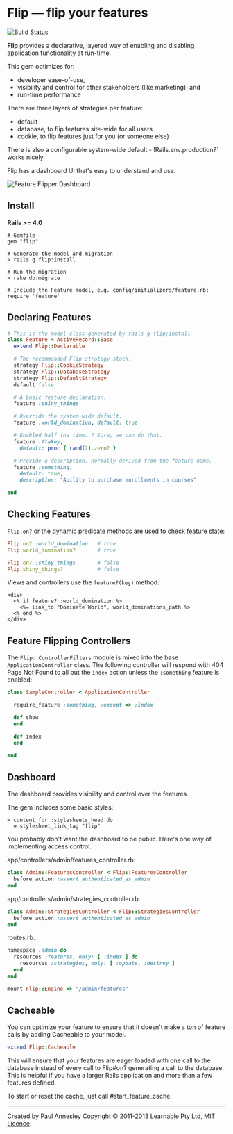 Flip &mdash; flip your features
================

[![Build Status](https://travis-ci.org/pda/flip.svg?branch=master)](https://travis-ci.org/pda/flip)

**Flip** provides a declarative, layered way of enabling and disabling application functionality at run-time.

This gem optimizes for:

* developer ease-of-use,
* visibility and control for other stakeholders (like marketing); and
* run-time performance

There are three layers of strategies per feature:

* default
* database, to flip features site-wide for all users
* cookie, to flip features just for you (or someone else)

There is also a configurable system-wide default - !Rails.env.production?` works nicely.

Flip has a dashboard UI that's easy to understand and use.

![Feature Flipper Dashboard](https://cloud.githubusercontent.com/assets/828243/4934741/a5773568-65a4-11e4-98d8-5e9a32720b2e.png)

Install
-------

**Rails >= 4.0**

    # Gemfile
    gem "flip"
    
    # Generate the model and migration
    > rails g flip:install
    
    # Run the migration
    > rake db:migrate

    # Include the Feature model, e.g. config/initializers/feature.rb:
    require 'feature'

Declaring Features
------------------

```ruby
# This is the model class generated by rails g flip:install
class Feature < ActiveRecord::Base
  extend Flip::Declarable

  # The recommended Flip strategy stack.
  strategy Flip::CookieStrategy
  strategy Flip::DatabaseStrategy
  strategy Flip::DefaultStrategy
  default false

  # A basic feature declaration.
  feature :shiny_things

  # Override the system-wide default.
  feature :world_domination, default: true

  # Enabled half the time..? Sure, we can do that.
  feature :flakey,
    default: proc { rand(2).zero? }

  # Provide a description, normally derived from the feature name.
  feature :something,
    default: true,
    description: "Ability to purchase enrollments in courses"

end
```


Checking Features
-----------------

`Flip.on?` or the dynamic predicate methods are used to check feature state:

```ruby
Flip.on? :world_domination   # true
Flip.world_domination?       # true

Flip.on? :shiny_things       # false
Flip.shiny_things?           # false
```

Views and controllers use the `feature?(key)` method:

```erb
<div>
  <% if feature? :world_domination %>
    <%= link_to "Dominate World", world_dominations_path %>
  <% end %>
</div>
```


Feature Flipping Controllers
----------------------------

The `Flip::ControllerFilters` module is mixed into the base `ApplicationController` class.  The following controller will respond with 404 Page Not Found to all but the `index` action unless the `:something` feature is enabled:

```ruby
class SampleController < ApplicationController

  require_feature :something, :except => :index

  def show
  end

  def index
  end

end
```

Dashboard
---------

The dashboard provides visibility and control over the features.

The gem includes some basic styles:

```haml
= content_for :stylesheets_head do
  = stylesheet_link_tag "flip"
```

You probably don't want the dashboard to be public.  Here's one way of implementing access control.

app/controllers/admin/features_controller.rb:

```ruby
class Admin::FeaturesController < Flip::FeaturesController
  before_action :assert_authenticated_as_admin
end
```

app/controllers/admin/strategies_controller.rb:

```ruby
class Admin::StrategiesController < Flip::StrategiesController
  before_action :assert_authenticated_as_admin
end
```

routes.rb:

```ruby
namespace :admin do
  resources :features, only: [ :index ] do
    resources :strategies, only: [ :update, :destroy ]
  end
end

mount Flip::Engine => "/admin/features"
```

Cacheable
---------

You can optimize your feature to ensure that it doesn't make a ton of feature
calls by adding Cacheable to your model.
```ruby
extend Flip::Cacheable
```

This will ensure that your features are eager loaded with one call to the database 
instead of every call to Flip#on? generating a call to the database.  This is
helpful if you have a larger Rails application and more than a few features
defined.

To start or reset the cache, just call #start_feature_cache.


----
Created by Paul Annesley
Copyright © 2011-2013 Learnable Pty Ltd, [MIT Licence](http://www.opensource.org/licenses/mit-license.php).
